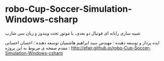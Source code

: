 robo-Cup-Soccer-Simulation-Windows-csharp
=========================================

شبیه سازی رایانه ای فوتبال دو بعدی، با موتور تحت ویندوز و زبان سی شارپ

ایده پرداز و توسعه دهنده : مهندس سید ابراهیم هاشمیان
توسعه دهنده : احسان احسانی مقدم
صفحه ی مربوط به این پروژه : 
http://efair.github.io/robo-Cup-Soccer-Simulation-Windows-csharp
